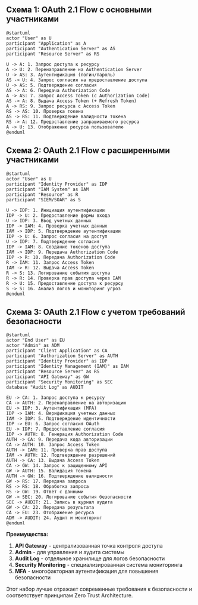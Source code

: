 ## Схема 1: OAuth 2.1 Flow с основными участниками

```plantuml
@startuml
actor "User" as U
participant "Application" as A
participant "Authentication Server" as AS
participant "Resource Server" as RS

U -> A: 1. Запрос доступа к ресурсу
A -> U: 2. Перенаправление на Authentication Server
U -> AS: 3. Аутентификация (логин/пароль)
AS -> U: 4. Запрос согласия на предоставление доступа
U -> AS: 5. Подтверждение согласия
AS -> A: 6. Передача Authorization Code
A -> AS: 7. Запрос Access Token (с Authorization Code)
AS -> A: 8. Выдача Access Token (+ Refresh Token)
A -> RS: 9. Запрос ресурса с Access Token
RS -> AS: 10. Проверка токена
AS -> RS: 11. Подтверждение валидности токена
RS -> A: 12. Предоставление запрашиваемого ресурса
A -> U: 13. Отображение ресурса пользователю
@enduml
```

## Схема 2: OAuth 2.1 Flow с расширенными участниками

```plantuml
@startuml
actor "User" as U
participant "Identity Provider" as IDP
participant "IAM System" as IAM
participant "Resource" as R
participant "SIEM/SOAR" as S

U -> IDP: 1. Инициация аутентификации
IDP -> U: 2. Предоставление формы входа
U -> IDP: 3. Ввод учетных данных
IDP -> IAM: 4. Проверка учетных данных
IAM -> IDP: 5. Подтверждение аутентификации
IDP -> U: 6. Запрос согласия на доступ
U -> IDP: 7. Подтверждение согласия
IDP -> IAM: 8. Создание токенов доступа
IAM -> IDP: 9. Передача Authorization Code
IDP -> R: 10. Передача Authorization Code
R -> IAM: 11. Запрос Access Token
IAM -> R: 12. Выдача Access Token
R -> S: 13. Логирование события доступа
R -> R: 14. Проверка прав доступа через IAM
R -> U: 15. Предоставление доступа к ресурсу
S -> S: 16. Анализ логов и мониторинг угроз
@enduml
```

## Схема 3: OAuth 2.1 Flow с учетом требований безопасности

```plantuml
@startuml
actor "End User" as EU
actor "Admin" as ADM
participant "Client Application" as CA
participant "Authorization Server" as AUTH
participant "Identity Provider" as IDP
participant "Identity Management (IAM)" as IAM
participant "Resource Server" as RS
participant "API Gateway" as GW
participant "Security Monitoring" as SEC
database "Audit Log" as AUDIT

EU -> CA: 1. Запрос доступа к ресурсу
CA -> AUTH: 2. Перенаправление на авторизацию
EU -> IDP: 3. Аутентификация (MFA)
IDP -> IAM: 4. Верификация учетных данных
IAM -> IDP: 5. Подтверждение идентичности
IDP -> EU: 6. Запрос согласия OAuth
EU -> IDP: 7. Предоставление согласия
IDP -> AUTH: 8. Генерация Authorization Code
AUTH -> CA: 9. Передача кода авторизации
CA -> AUTH: 10. Запрос Access Token
AUTH -> IAM: 11. Проверка прав доступа
IAM -> AUTH: 12. Подтверждение разрешений
AUTH -> CA: 13. Выдача Access Token
CA -> GW: 14. Запрос к защищенному API
GW -> AUTH: 15. Валидация токена
AUTH -> GW: 16. Подтверждение валидности
GW -> RS: 17. Передача запроса
RS -> RS: 18. Обработка запроса
RS -> GW: 19. Ответ с данными
GW -> SEC: 20. Логирование события безопасности
SEC -> AUDIT: 21. Запись в журнал аудита
GW -> CA: 22. Передача результата
CA -> EU: 23. Отображение ресурса
ADM -> AUDIT: 24. Аудит и мониторинг
@enduml
```

**Преимущества:**
1. **API Gateway** - централизованная точка контроля доступа
2. **Admin** - для управления и аудита системы
3. **Audit Log** - отдельное хранилище для логов безопасности
4. **Security Monitoring** - специализированная система мониторинга
5. **MFA** - многофакторная аутентификация для повышения безопасности

Этот набор лучше отражает современные требования к безопасности и соответствует принципам Zero Trust Architecture.